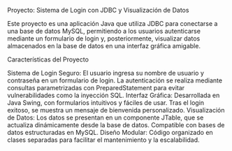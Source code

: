 Proyecto: Sistema de Login con JDBC y Visualización de Datos

Este proyecto es una aplicación Java que utiliza JDBC para conectarse a una base de datos MySQL, permitiendo a los usuarios autenticarse mediante un formulario de login y, posteriormente, visualizar datos almacenados en la base de datos en una interfaz gráfica amigable.

Características del Proyecto

Sistema de Login Seguro:
El usuario ingresa su nombre de usuario y contraseña en un formulario de login.
La autenticación se realiza mediante consultas parametrizadas con PreparedStatement para evitar vulnerabilidades como la inyección SQL.
Interfaz Gráfica:
Desarrollada en Java Swing, con formularios intuitivos y fáciles de usar.
Tras el login exitoso, se muestra un mensaje de bienvenida personalizado.
Visualización de Datos:
Los datos se presentan en un componente JTable, que se actualiza dinámicamente desde la base de datos.
Compatible con bases de datos estructuradas en MySQL.
Diseño Modular:
Código organizado en clases separadas para facilitar el mantenimiento y la escalabilidad.
